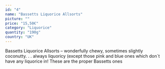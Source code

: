 ```yaml
---
id: "4"
name: "Bassetts Liquorice Allsorts"
picture: ""
price: "15,50€"
category: "Liquorice"
quantity: "190g"
country: "UK"
---
```

Bassetts Liquorice Allsorts – wonderfully chewy, sometimes slightly coconutty. . . always liquoricy (except those pink and blue ones which don`t have any liquorice in! These are the proper Bassetts ones